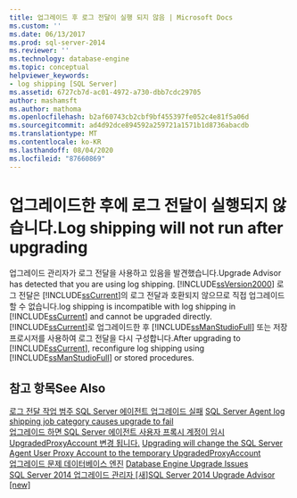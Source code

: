 ```yaml
---
title: 업그레이드 후 로그 전달이 실행 되지 않음 | Microsoft Docs
ms.custom: ''
ms.date: 06/13/2017
ms.prod: sql-server-2014
ms.reviewer: ''
ms.technology: database-engine
ms.topic: conceptual
helpviewer_keywords:
- log shipping [SQL Server]
ms.assetid: 6727cb7d-ac01-4972-a730-dbb7cdc29705
author: mashamsft
ms.author: mathoma
ms.openlocfilehash: b2af60743cb2cbf9bf455397fe052c4e81f5a06d
ms.sourcegitcommit: ad4d92dce894592a259721a1571b1d8736abacdb
ms.translationtype: MT
ms.contentlocale: ko-KR
ms.lasthandoff: 08/04/2020
ms.locfileid: "87660869"
---
```

# <a name="log-shipping-will-not-run-after-upgrading"></a><span data-ttu-id="6b804-102">업그레이드한 후에 로그 전달이 실행되지 않습니다.</span><span class="sxs-lookup"><span data-stu-id="6b804-102">Log shipping will not run after upgrading</span></span>
  <span data-ttu-id="6b804-103">업그레이드 관리자가 로그 전달을 사용하고 있음을 발견했습니다.</span><span class="sxs-lookup"><span data-stu-id="6b804-103">Upgrade Advisor has detected that you are using log shipping.</span></span> [!INCLUDE[ssVersion2000](../../includes/ssversion2000-md.md)] <span data-ttu-id="6b804-104">로그 전달은 [!INCLUDE[ssCurrent](../../includes/sscurrent-md.md)]의 로그 전달과 호환되지 않으므로 직접 업그레이드할 수 없습니다.</span><span class="sxs-lookup"><span data-stu-id="6b804-104">log shipping is incompatible with log shipping in [!INCLUDE[ssCurrent](../../includes/sscurrent-md.md)] and cannot be upgraded directly.</span></span> <span data-ttu-id="6b804-105">[!INCLUDE[ssCurrent](../../includes/sscurrent-md.md)]로 업그레이드한 후 [!INCLUDE[ssManStudioFull](../../includes/ssmanstudiofull-md.md)] 또는 저장 프로시저를 사용하여 로그 전달을 다시 구성합니다.</span><span class="sxs-lookup"><span data-stu-id="6b804-105">After upgrading to [!INCLUDE[ssCurrent](../../includes/sscurrent-md.md)], reconfigure log shipping using [!INCLUDE[ssManStudioFull](../../includes/ssmanstudiofull-md.md)] or stored procedures.</span></span>  
  
## <a name="see-also"></a><span data-ttu-id="6b804-106">참고 항목</span><span class="sxs-lookup"><span data-stu-id="6b804-106">See Also</span></span>  
 <span data-ttu-id="6b804-107">[로그 전달 작업 범주 SQL Server 에이전트 업그레이드 실패](../../../2014/sql-server/install/sql-server-agent-log-shipping-job-category-causes-upgrade-to-fail.md) </span><span class="sxs-lookup"><span data-stu-id="6b804-107">[SQL Server Agent log shipping job category causes upgrade to fail](../../../2014/sql-server/install/sql-server-agent-log-shipping-job-category-causes-upgrade-to-fail.md) </span></span>  
 <span data-ttu-id="6b804-108">[업그레이드 하면 SQL Server 에이전트 사용자 프록시 계정이 임시 UpgradedProxyAccount 변경 됩니다.](../../../2014/sql-server/install/upgrading-changes-sql-server-agent-user-proxy-account-to-temporary-account.md) </span><span class="sxs-lookup"><span data-stu-id="6b804-108">[Upgrading will change the SQL Server Agent User Proxy Account to the temporary UpgradedProxyAccount](../../../2014/sql-server/install/upgrading-changes-sql-server-agent-user-proxy-account-to-temporary-account.md) </span></span>  
 <span data-ttu-id="6b804-109">[업그레이드 문제 데이터베이스 엔진](../../../2014/sql-server/install/database-engine-upgrade-issues.md) </span><span class="sxs-lookup"><span data-stu-id="6b804-109">[Database Engine Upgrade Issues](../../../2014/sql-server/install/database-engine-upgrade-issues.md) </span></span>  
 [<span data-ttu-id="6b804-110">SQL Server 2014 업그레이드 관리자 &#91;새&#93;</span><span class="sxs-lookup"><span data-stu-id="6b804-110">SQL Server 2014 Upgrade Advisor &#91;new&#93;</span></span>](sql-server-2014-upgrade-advisor.md)  
  
  
